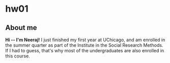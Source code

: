 # hw01

## About me
**Hi -- I'm Neeraj!** I just finished my first year at UChicago, and am enrolled in the summer quarter as part of the Institute in the Social Research Methods. If I had to guess, that's why most of the undergraduates are also enrolled in this course. 
